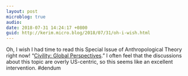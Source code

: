 ```yaml
---
layout: post
microblog: true
audio: 
date: 2018-07-31 14:24:17 +0800
guid: http://kerim.micro.blog/2018/07/31/oh-i-wish.html
---
```

Oh, I wish I had time to read this Special Issue of Anthropological Theory right now! “[Civility: Global Perspectives](http://journals.sagepub.com/toc/anta/18/2-3).” I often feel that the discussions about this topic are overly US-centric, so this seems like an excellent intervention. #dendum 

